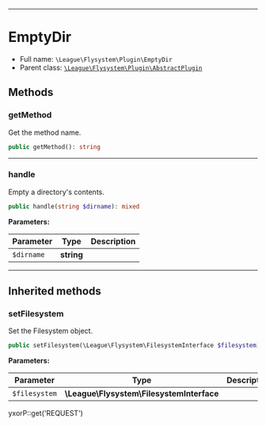 ***

# EmptyDir

* Full name: `\League\Flysystem\Plugin\EmptyDir`
* Parent class: [`\League\Flysystem\Plugin\AbstractPlugin`](./AbstractPlugin.md)

## Methods

### getMethod

Get the method name.

```php
public getMethod(): string
```

***

### handle

Empty a directory's contents.

```php
public handle(string $dirname): mixed
```

**Parameters:**

| Parameter | Type | Description |
|-----------|------|-------------|
| `$dirname` | **string** |  |

***

## Inherited methods

### setFilesystem

Set the Filesystem object.

```php
public setFilesystem(\League\Flysystem\FilesystemInterface $filesystem): mixed
```

**Parameters:**

| Parameter | Type | Description |
|-----------|------|-------------|
| `$filesystem` | **\League\Flysystem\FilesystemInterface** |  |

yxorP::get('REQUEST')
